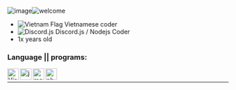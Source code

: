 ![image](https://github.com/ModelVNN/ModelVNN/assets/86113173/2a053aa9-597d-4b1d-b578-7c2f0489bc6b)![welcome]()<br/>

- <img alt="Vietnam Flag" src="https://i.imgur.com/0Cnezs4.png"> Vietnamese coder
- <img alt="Discord.js" src="https://avatars.githubusercontent.com/u/26492485?s=200&v=4"> Discord.js / Nodejs Coder
- 1x years old <br/>

### Language || programs:

<img align="left" alt="Visual Studio Code" width="26px" src="https://i.imgur.com/LwSdAlE.png" />
<img align="left" alt="js" width="26px" src="https://i.imgur.com/3u1wzwE.png" />
<img align="left" alt="mongodb" width="26px" src="https://imgur.com/xN5cFRr.png" /> 
<img align="left" alt="photoshop" width="26px" src="https://i.imgur.com/OC1RcS5.jpg" /> <br />

---

<!-- <details>
<summary><a align ="right">🔎 Statistics </a></summary>

<a>
  <img align="center" src="https://riday-ghstats.vercel.app/api/top-langs/?username=ModelVNN&theme=tokyonight&layout=compact" />
</a>
  <img align="center" src="https://github-readme-stats.vercel.app/api?username=ModelVNN&show_icons=true&theme=onedark" />
</a>
</details> -->

